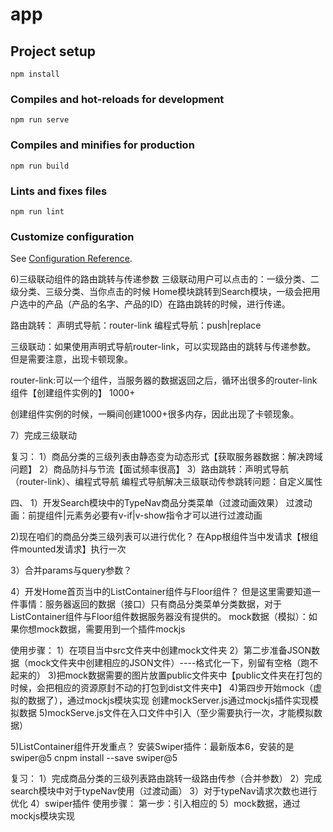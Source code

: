 # app

## Project setup
```
npm install
```

### Compiles and hot-reloads for development
```
npm run serve
```

### Compiles and minifies for production
```
npm run build
```

### Lints and fixes files
```
npm run lint
```

### Customize configuration
See [Configuration Reference](https://cli.vuejs.org/config/).


6)三级联动组件的路由跳转与传递参数
三级联动用户可以点击的：一级分类、二级分类、三级分类、当你点击的时候
Home模块跳转到Search模块，一级会把用户选中的产品（产品的名字、产品的ID）在路由跳转的时候，进行传递。

路由跳转：
声明式导航：router-link
编程式导航：push|replace

三级联动：如果使用声明式导航router-link，可以实现路由的跳转与传递参数。
但是需要注意，出现卡顿现象。

router-link:可以一个组件，当服务器的数据返回之后，循环出很多的router-link组件【创建组件实例的】 1000+

创建组件实例的时候，一瞬间创建1000+很多内存，因此出现了卡顿现象。

7）完成三级联动



复习：
1）商品分类的三级列表由静态变为动态形式【获取服务器数据：解决跨域问题】
2）商品防抖与节流【面试频率很高】
3）路由跳转：声明式导航（router-link）、编程式导航
编程式导航解决三级联动传参跳转问题：自定义属性



四、
1）开发Search模块中的TypeNav商品分类菜单（过渡动画效果）
过渡动画：前提组件|元素务必要有v-if|v-show指令才可以进行过渡动画

2)现在咱们的商品分类三级列表可以进行优化？
在App根组件当中发请求【根组件mounted发请求】执行一次

3）合并params与query参数？

4）开发Home首页当中的ListContainer组件与Floor组件？
但是这里需要知道一件事情：服务器返回的数据（接口）只有商品分类菜单分类数据，对于ListContainer组件与Floor组件数据服务器没有提供的。
mock数据（模拟）：如果你想mock数据，需要用到一个插件mockjs

使用步骤：
1）在项目当中src文件夹中创建mock文件夹
2）第二步准备JSON数据（mock文件夹中创建相应的JSON文件）----格式化一下，别留有空格（跑不起来的）
3)把mock数据需要的图片放置public文件夹中【public文件夹在打包的时候，会把相应的资源原封不动的打包到dist文件夹中】
4)第四步开始mock（虚拟的数据了），通过mockjs模块实现
创建mockServer.js通过mockjs插件实现模拟数据
5)mockServe.js文件在入口文件中引入（至少需要执行一次，才能模拟数据）

5)ListContainer组件开发重点？
安装Swiper插件：最新版本6，安装的是swiper@5
cnpm install --save swiper@5


复习：
1）完成商品分类的三级列表路由跳转一级路由传参（合并参数）
2）完成search模块中对于typeNav使用（过渡动画）
3）对于typeNav请求次数也进行优化
4）swiper插件
使用步骤：
第一步：引入相应的
5）mock数据，通过mockjs模块实现
